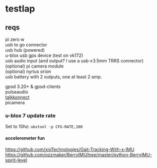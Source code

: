 # testlap

## reqs

pi zero w  
usb to go connector  
usb hub (powered)  
u-blox usb gps device (test on vk172)  
usb audio input (and output? I use a usb->3.5mm TRRS connector)  
(optional) pi camera module  
(optional) nyrius orion  
usb battery with 2 outputs, one at least 2 amp.  
  
gpsd 3.20+ & gpsd-clients  
pulseaudio  
[talkkonnect](https://github.com/talkkonnect/talkkonnect)  
picamera  

### u-blox 7 update rate 

Set to 10hz:
```ubxtool -p CFG-RATE,100```



#### accelerometer fun

https://github.com/xioTechnologies/Gait-Tracking-With-x-IMU  
https://github.com/ozzmaker/BerryIMU/tree/master/python-BerryIMU-spirit-level  

